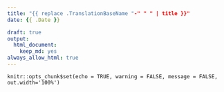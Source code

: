 ```yaml
---
title: "{{ replace .TranslationBaseName "-" " " | title }}"
date: {{ .Date }}

draft: true
output:
  html_document:
    keep_md: yes
always_allow_html: true
---
```


```{r setup, include=FALSE}
knitr::opts_chunk$set(echo = TRUE, warning = FALSE, message = FALSE, out.width='100%')
```


